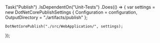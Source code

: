 
Task("Publish")
    .IsDependentOn("Unit-Tests")
    .Does(() =>
{
    var settings = new DotNetCorePublishSettings
    {
        Configuration = configuration,
        OutputDirectory = "./artifacts/publish"
    };
        
    DotNetCorePublish("./src/WebApplication/", settings);
});

